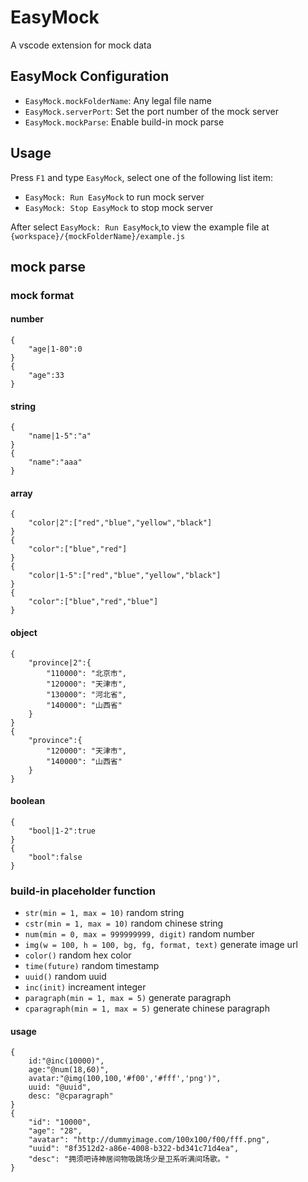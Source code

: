 # EasyMock

A vscode extension for mock data

## EasyMock Configuration

* `EasyMock.mockFolderName`: Any legal file name
* `EasyMock.serverPort`: Set the port number of the mock server
* `EasyMock.mockParse`: Enable build-in mock parse

## Usage

Press `F1` and type `EasyMock`, select one of the following list item:

* `EasyMock: Run EasyMock` to run mock server
* `EasyMock: Stop EasyMock` to stop mock server

After select `EasyMock: Run EasyMock`,to view the example file at `{workspace}/{mockFolderName}/example.js`

## mock parse

### mock format

#### number

```
{
    "age|1-80":0
}
{
    "age":33
}
```

#### string

```
{
    "name|1-5":"a"
}
{
    "name":"aaa"
}
```

#### array

```
{
    "color|2":["red","blue","yellow","black"]
}
{
    "color":["blue","red"]
}
{
    "color|1-5":["red","blue","yellow","black"]
}
{
    "color":["blue","red","blue"]
}
```

#### object

```
{
    "province|2":{
        "110000": "北京市",
        "120000": "天津市",
        "130000": "河北省",
        "140000": "山西省"
    }
}
{
    "province":{
        "120000": "天津市",
        "140000": "山西省"
    }
}
```

#### boolean

```
{
    "bool|1-2":true
}
{
    "bool":false
}
```

### build-in placeholder function

* `str(min = 1, max = 10)` random string
* `cstr(min = 1, max = 10)` random chinese string
* `num(min = 0, max = 999999999, digit)` random number
* `img(w = 100, h = 100, bg, fg, format, text)` generate image url
* `color()` random hex color
* `time(future)` random timestamp
* `uuid()` random uuid
* `inc(init)` increament integer
* `paragraph(min = 1, max = 5)` generate paragraph
* `cparagraph(min = 1, max = 5)` generate chinese paragraph

#### usage

```
{
    id:"@inc(10000)",
    age:"@num(18,60)",
    avatar:"@img(100,100,'#f00','#fff','png')",
    uuid: "@uuid",
    desc: "@cparagraph"
}
{
    "id": "10000",
    "age": "28",
    "avatar": "http://dummyimage.com/100x100/f00/fff.png",
    "uuid": "8f3512d2-a86e-4008-b322-bd341c71d4ea",
    "desc": "拥须吧诗神居间物吸跳场少是卫系听满间场歌。"
}  
```
